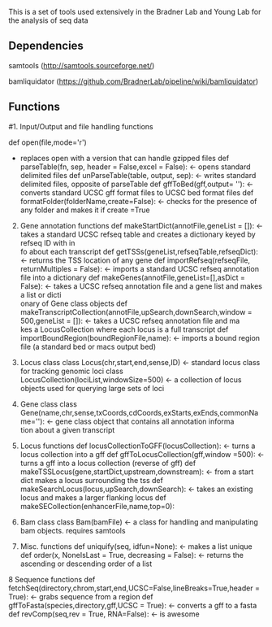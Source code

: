 This is a set of tools used extensively in the Bradner Lab and Young Lab for the analysis of seq data


Dependencies
-----------------

samtools (http://samtools.sourceforge.net/)

bamliquidator (https://github.com/BradnerLab/pipeline/wiki/bamliquidator)

Functions
-----------------


#1. Input/Output and file handling functions

def open(file,mode='r')
- replaces open with a version that can handle gzipped files
def parseTable(fn, sep, header = False,excel = False): <- opens standard delimited files
def unParseTable(table, output, sep): <- writes standard delimited files, opposite of parseTable
def gffToBed(gff,output= ''): <- converts standard UCSC gff format files to UCSC bed format files
def formatFolder(folderName,create=False): <- checks for the presence of any folder and makes it if create =True

2. Gene annotation functions
def makeStartDict(annotFile,geneList = []): <- takes a standard UCSC refseq table and creates a dictionary keyed by refseq ID with in\
fo about each transcript
def getTSSs(geneList,refseqTable,refseqDict): <- returns the TSS location of any gene
def importRefseq(refseqFile, returnMultiples = False): <- imports a standard UCSC refseq annotation file into a dictionary
def makeGenes(annotFile,geneList=[],asDict = False): <- takes a UCSC refseq annotation file and a gene list and makes a list or dicti\
onary of Gene class objects
def makeTranscriptCollection(annotFile,upSearch,downSearch,window = 500,geneList = []): <- takes a UCSC refseq annotation file and ma\
kes a LocusCollection where each locus is a full transcript
def importBoundRegion(boundRegionFile,name): <- imports a bound region file (a standard bed or macs output bed)

3. Locus class
class Locus(chr,start,end,sense,ID) <- standard locus class for tracking genomic loci
class LocusCollection(lociList,windowSize=500) <- a collection of locus objects used for querying large sets of loci

4. Gene class
class Gene(name,chr,sense,txCoords,cdCoords,exStarts,exEnds,commonName=''): <- gene class object that contains all annotation informa\
tion about a given transcript

5. Locus functions
def locusCollectionToGFF(locusCollection): <- turns a locus collection into a gff
def gffToLocusCollection(gff,window =500): <- turns a gff into a locus collection (reverse of gff)
def makeTSSLocus(gene,startDict,upstream,downstream): <- from a start dict makes a locus surrounding the tss
def makeSearchLocus(locus,upSearch,downSearch): <- takes an existing locus and makes a larger flanking locus
def makeSECollection(enhancerFile,name,top=0):


6. Bam class
class Bam(bamFile) <- a class for handling and manipulating bam objects.  requires samtools

7. Misc. functions
def uniquify(seq, idfun=None):  <- makes a list unique
def order(x, NoneIsLast = True, decreasing = False): <- returns the ascending or descending order of a list


8 Sequence functions
def fetchSeq(directory,chrom,start,end,UCSC=False,lineBreaks=True,header = True): <- grabs sequence from a region
def gffToFasta(species,directory,gff,UCSC = True): <- converts a gff to a fasta
def revComp(seq,rev = True, RNA=False): <- is awesome